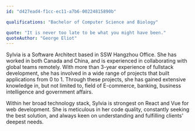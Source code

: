 ```yaml
---
id: "d427ead4-f1cc-ec11-a7b6-00224815890b"

qualifications: "Bachelor of Computer Science and Biology"

quote: "It is never too late to be what you might have been."
quoteAuthor: "George Eliot"
---
```


Sylvia is a Software Architect based in SSW Hangzhou Office. She has worked in both Canada and China, and is experienced in collaborating with global teams remotely. With more than 3-year experience of fullstack development, she has involved in a wide range of projects that built applications from 0 to 1. Through these projects, she has gained extensive knowledge in, but not limited to, field of E-commerce, banking, business intelligence and government affairs.

Within her broad technology stack, Sylvia is strongest on React and Vue for web development. She is meticulous in her code quality, constantly seeking the best solution, and always keen on understanding and fulfilling clients' deepest needs.